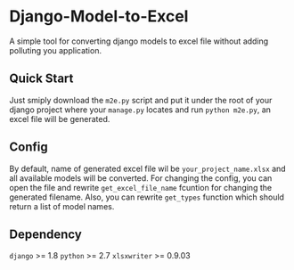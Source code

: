 # Django-Model-to-Excel
A simple tool for converting django models to excel file without adding polluting you application.

## Quick Start
Just smiply download the `m2e.py` script and put it under the root of your django project where your `manage.py` locates and run `python m2e.py`, an excel file will be generated.

## Config
By default, name of generated excel file wil be `your_project_name.xlsx` and all available models will be converted.
For changing the config, you can open the file and rewrite `get_excel_file_name` fcuntion for changing the generated filename. Also, you can rewrite `get_types` function which should return a list of model names. 

## Dependency
`django` >= 1.8
`python` >= 2.7
`xlsxwriter` >= 0.9.03
